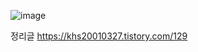 ![image](https://user-images.githubusercontent.com/101636590/215345497-4e454d14-43cd-481b-b555-ee9b40f777d7.png)

정리글 https://khs20010327.tistory.com/129
